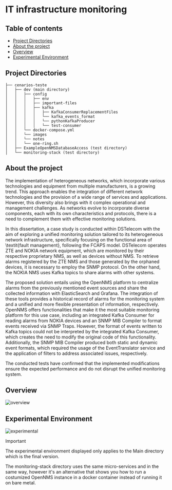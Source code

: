 # IT infrastructure monitoring 
## Table of contents
- [Project Directories](#Project-Directories)
- [About the project](#About-the-project) 
- [Overview](#Overview)
- [Experimental Environment](#Experimental-Environment)

## Project Directories
```
├── cenarios-teste
│   ├── dev (main directory)
│   │   ├── config
│   │   │   ├── env
│   │   │   ├── important-files
│   │   │   ├── kafka
│   │   │   │   ├── KafkaConsumerReplacementFiles
│   │   │   │   └── kafka_events_format
│   │   │   │   └── pythonKafkaProducer
│   │   │   │   └── test-consumer
│   │   └── docker-compose.yml
│   │   └── images
│   │   └── notes
│   │   └── one-ring.sh
│   ├── ExampleOpenNMSDatabaseAccess (test directory)
│   └── monitoring-stack (test directory)
```

## About the project
The implementation of heterogeneous networks, which incorporate various technologies and equipment from multiple manufacturers, is a growing trend. This approach enables the integration of different network technologies and the provision of a wide range of services and applications. However, this diversity also brings with it complex operational and management challenges. As networks evolve to incorporate diverse components, each with its own characteristics and protocols, there is a need to complement them with effective monitoring solutions.

In this dissertation, a case study is conducted within DSTelecom with the aim of exploring a unified monitoring solution tailored to its heterogeneous network infrastructure, specifically focusing on the functional area of \textit{fault management}, following the FCAPS model. DSTelecom operates ZTE and NOKIA network equipment, which are monitored by their respective proprietary NMS, as well as devices without NMS. To retrieve alarms registered by the ZTE NMS and those generated by the orphaned devices, it is necessary to employ the SNMP protocol. On the other hand, the NOKIA NMS uses Kafka topics to share alarms with other systems.

The proposed solution entails using the OpenNMS platform to centralize alarms from the previously mentioned event sources and share the collected information with ElasticSearch and Grafana. The integration of these tools provides a historical record of alarms for the monitoring system and a unified and more flexible presentation of information, respectively. OpenNMS offers functionalities that make it the most suitable monitoring platform for this use case, including an integrated Kafka Consumer for reading alarms from NOKIA devices and an SNMP MIB Compiler to format events received via SNMP Traps. However, the format of events written to Kafka topics could not be interpreted by the integrated Kafka Consumer, which creates the need to modify the original code of this functionality. Additionally, the SNMP MIB Compiler produced both static and dynamic event formats, which required the usage of the EventTranslator service and the application of filters to address associated issues, respectively.

The conducted tests have confirmed that the implemented modifications ensure the expected performance and do not disrupt the unified monitoring system.

## Overview
![overview](https://github.com/epousa/dissertacao/assets/92334531/c3c5416b-66f8-4a21-abea-db3659c93dd1)

## Experimental Environment
![experimental](https://github.com/epousa/dissertacao/assets/92334531/608266f8-138c-429a-8abb-599bb4dbc8b4)

> [!IMPORTANT]
>
> The experimental environment displayed only applies to the Main directory which is the final version.
> 
> The monitoring-stack directory uses the same micro-services and in the same way, however it's an alternative that shows you how to run a costumized OpenNMS instance in a docker container instead of running it on bare metal.  
